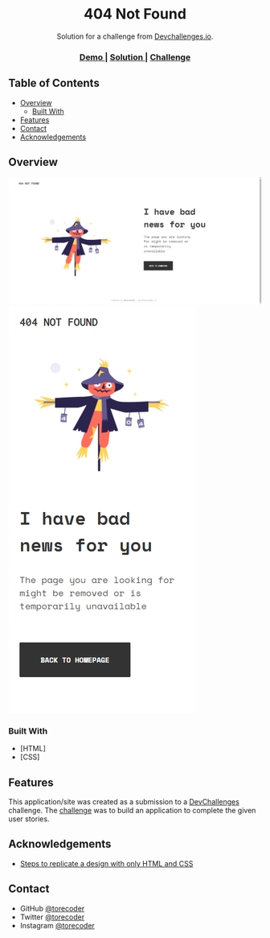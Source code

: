 <!-- Please update value in the {}  -->

<h1 align="center">404 Not Found</h1>

<div align="center">
   Solution for a challenge from  <a href="http://devchallenges.io" target="_blank">Devchallenges.io</a>.
</div>

<div align="center">
  <h3>
    <a href="https://torecoder.github.io/404-not-found/">
      Demo
    </a>
    <span> | </span>
    <a href="hhttps://github.com/torecoder/404-not-found">
      Solution
    </a>
    <span> | </span>
    <a href="https://devchallenges.io/challenges/wBunSb7FPrIepJZAg0sY">
      Challenge
    </a>
  </h3>
</div>

<!-- TABLE OF CONTENTS -->

## Table of Contents

- [Overview](#overview)
  - [Built With](#built)
- [Features](#features)
- [Contact](#contact)
- [Acknowledgements](#acknowledgements)

<!-- OVERVIEW -->

## Overview

<img src="./screenshot/404-desktop.png" alt="">
<img src="./screenshot/404-mobile.png" alt="">

### Built With

- [HTML]
- [CSS]

## Features

This application/site was created as a submission to a [DevChallenges](https://devchallenges.io/challenges) challenge. The [challenge](https://devchallenges.io/challenges/wBunSb7FPrIepJZAg0sY) was to build an application to complete the given user stories.

## Acknowledgements

- [Steps to replicate a design with only HTML and CSS](https://devchallenges-blogs.web.app/how-to-replicate-design/)

## Contact

- GitHub [@torecoder](https://{github.com/torecoder)
- Twitter [@torecoder](https://twitter.com/torecoder)
- Instagram [@torecoder](https://www.instagram.com/torecoder/)
